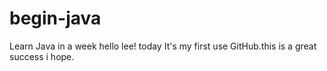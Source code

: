 # begin-java
Learn Java in a week
hello lee!
  today It's my first use GitHub.this is a great success i hope.
